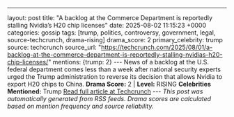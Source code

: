 ---
layout: post
title: "A backlog at the Commerce Department is reportedly stalling Nvidia’s H20 chip licenses"
date: 2025-08-02 11:15:23 +0000
categories: gossip
tags: [trump, politics, controversy, government, legal, source-techcrunch, drama-rising]
drama_score: 2
primary_celebrity: trump
source: techcrunch
source_url: "https://techcrunch.com/2025/08/01/a-backlog-at-the-commerce-department-is-reportedly-stalling-nvidias-h20-chip-licenses/"
mentions: {trump: 2} --- News of a backlog at the U.S. federal department comes less than a week after national security experts urged the Trump administration to reverse its decision that allows Nvidia to export H20 chips to China. **Drama Score:** 2 | **Level:** RISING **Celebrities Mentioned:** Trump [Read full article at Techcrunch](https://techcrunch.com/2025/08/01/a-backlog-at-the-commerce-department-is-reportedly-stalling-nvidias-h20-chip-licenses/) --- *This post was automatically generated from RSS feeds. Drama scores are calculated based on mention frequency and source reliability.*
